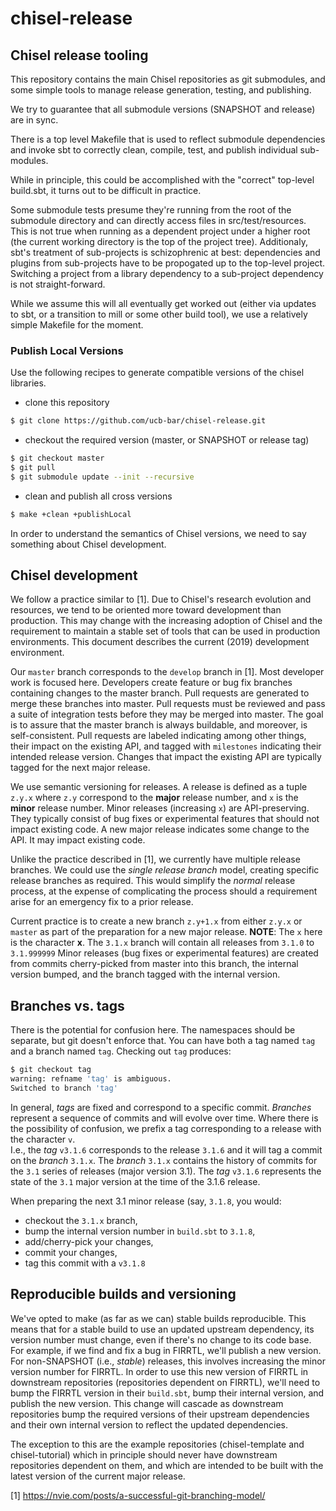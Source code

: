 # chisel-release

## Chisel release tooling
This repository contains the main Chisel repositories as git submodules, and some simple tools to manage release generation, testing, and publishing.

We try to guarantee that all submodule versions (SNAPSHOT and release) are in sync.

There is a top level Makefile that is used to reflect submodule dependencies and invoke sbt to correctly clean, compile, test, and publish individual sub-modules.

While in principle, this could be accomplished with the "correct" top-level build.sbt, it turns out to be difficult in practice.

Some submodule tests presume they're running from the root of the submodule directory and can directly access files in src/test/resources.
This is not true when running as a dependent project under a higher root (the current working directory is the top of the project tree).
Additionaly, sbt's treatment of sub-projects is schizophrenic at best: dependencies and plugins from sub-projects have to be propogated up to the top-level project.
Switching a project from a library dependency to a sub-project dependency is not straight-forward.

While we assume this will all eventually get worked out (either via updates to sbt, or a transition to mill or some other build tool), we use a relatively simple Makefile for the moment.

### Publish Local Versions
Use the following recipes to generate compatible versions of the chisel libraries.

- clone this repository
```bash
$ git clone https://github.com/ucb-bar/chisel-release.git
```
- checkout the required version (master, or SNAPSHOT or release tag)
```bash
$ git checkout master
$ git pull
$ git submodule update --init --recursive
```
- clean and publish all cross versions
```bash
$ make +clean +publishLocal
```
In order to understand the semantics of Chisel versions, we need to say something about Chisel development.

## Chisel development
We follow a practice similar to [1].
Due to Chisel's research evolution and resources, we tend to be oriented more toward development than production.
This may change with the increasing adoption of Chisel and the requirement to maintain a stable set of tools that can be used in production environments.
This document describes the current (2019) development environment.

Our `master` branch corresponds to the `develop` branch in [1].
Most developer work is focused here.
Developers create feature or bug fix branches containing changes to the master branch.
Pull requests are generated to merge these branches into master.
Pull requests must be reviewed and pass a suite of integration tests before they may be merged into master.
The goal is to assure that the master branch is always buildable, and moreover, is self-consistent.
Pull requests are labeled indicating among other things, their impact on the existing API, and tagged with `milestones` indicating their intended release version.
Changes that impact the existing API are typically tagged for the next major release.

We use semantic versioning for releases.
A release is defined as a tuple `z.y.x` where `z.y` correspond to the **major** release number, and `x` is the **minor** release number.
Minor releases (increasing `x`) are API-preserving.
They typically consist of bug fixes or experimental features that should not impact existing code.
A new major release indicates some change to the API.
It may impact existing code.

Unlike the practice described in [1], we currently have multiple release branches.
We could use the _single release branch_ model, creating specific release branches as required.
This would simplify the _normal_ release process, at the expense of complicating the process should a requirement arise for an emergency fix to a prior release.

Current practice is to create a new branch `z.y+1.x` from either `z.y.x` or `master` as part of the preparation for a new major release.
**NOTE**: The `x` here is the character **x**.
The `3.1.x` branch will contain all releases from `3.1.0` to `3.1.999999`
Minor releases (bug fixes or experimental features) are created from commits cherry-picked from master into this branch, the internal version bumped, and the branch tagged with the internal version.

## Branches vs. tags
There is the potential for confusion here.
The namespaces should be separate, but git doesn't enforce that.
You can have both a tag named `tag` and a branch named `tag`.
Checking out `tag` produces:
```bash
$ git checkout tag
warning: refname 'tag' is ambiguous.
Switched to branch 'tag'
```
In general, _tags_ are fixed and correspond to a specific commit.
_Branches_ represent a sequence of commits and will evolve over time.
Where there is the possibility of confusion, we prefix a tag corresponding to a release with the character `v`. \
I.e., the _tag_ `v3.1.6` corresponds to the release `3.1.6` and it will tag a commit on the _branch_ `3.1.x`.
The _branch_ `3.1.x` contains the history of commits for the `3.1` series of releases (major version 3.1).
The _tag_ `v3.1.6` represents the state of the `3.1` major version at the time of the 3.1.6 release.

When preparing the next 3.1 minor release (say, `3.1.8`, you would:
- checkout the `3.1.x` branch,
- bump the internal version number in `build.sbt` to `3.1.8`,
- add/cherry-pick your changes,
- commit your changes,
- tag this commit with a `v3.1.8`

## Reproducible builds and versioning
We've opted to make (as far as we can) stable builds reproducible.
This means that for a stable build to use an updated upstream dependency, its version number must change, even if there's no change to its code base.
For example, if we find and fix a bug in FIRRTL, we'll publish a new version.
For non-SNAPSHOT (i.e., _stable_) releases, this involves increasing the minor version number for FIRRTL.
In order to use this new version of FIRRTL in downstream repositories (repositories dependent on FIRRTL), we'll need to bump the FIRRTL version in their `build.sbt`, bump their internal version, and publish the new version.
This change will cascade as downstream repositories bump the required versions of their upstream dependencies and their own internal version to reflect the updated dependencies.

The exception to this are the example repositories (chisel-template and chisel-tutorial) which in principle should never have downstream repositories dependent on them, and which are intended to be built with the latest version of the current major release.

[1] https://nvie.com/posts/a-successful-git-branching-model/